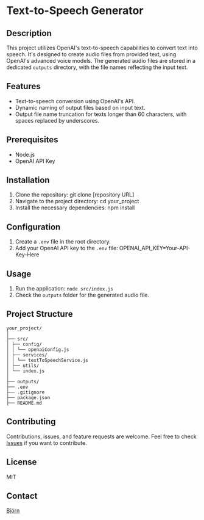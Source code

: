 # Text-to-Speech Generator

## Description

This project utilizes OpenAI's text-to-speech capabilities to convert text into speech. It's designed to create audio files from provided text, using OpenAI's advanced voice models. The generated audio files are stored in a dedicated `outputs` directory, with the file names reflecting the input text.

## Features

- Text-to-speech conversion using OpenAI's API.
- Dynamic naming of output files based on input text.
- Output file name truncation for texts longer than 60 characters, with spaces replaced by underscores.

## Prerequisites

- Node.js
- OpenAI API Key

## Installation

1. Clone the repository:
   git clone [repository URL]
2. Navigate to the project directory:
   cd your_project
3. Install the necessary dependencies:
   npm install

## Configuration

1. Create a `.env` file in the root directory.
2. Add your OpenAI API key to the `.env` file:
   OPENAI_API_KEY=Your-API-Key-Here

## Usage

1. Run the application: `node src/index.js`
2. Check the `outputs` folder for the generated audio file.

## Project Structure
```
your_project/
│
├── src/
│ ├── config/
│ │ └── openaiConfig.js
│ ├── services/
│ │ └── textToSpeechService.js
│ ├── utils/
│ └── index.js
│
├── outputs/
├── .env
├── .gitignore
├── package.json
├── README.md
```
## Contributing

Contributions, issues, and feature requests are welcome. Feel free to check [Issues](https://github.com/bjoentrepreneur/openai-text-to-speech/issues) if you want to contribute.

## License

MIT

## Contact

[Björn](https://github.com/bjoentrepreneur)
